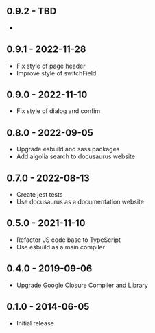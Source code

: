 ## 0.9.2 - TBD

*

## 0.9.1 - 2022-11-28

* Fix style of page header
* Improve style of switchField

## 0.9.0 - 2022-11-10

* Fix style of dialog and confim

## 0.8.0 - 2022-09-05

* Upgrade esbuild and sass packages
* Add algolia search to docusaurus website

## 0.7.0 - 2022-08-13

* Create jest tests
* Use docusaurus as a documentation website

## 0.5.0 - 2021-11-10

* Refactor JS code base to TypeScript
* Use esbuild as a main compiler

## 0.4.0 - 2019-09-06

* Upgrade Google Closure Compiler and Library

## 0.1.0 - 2014-06-05

* Initial release
